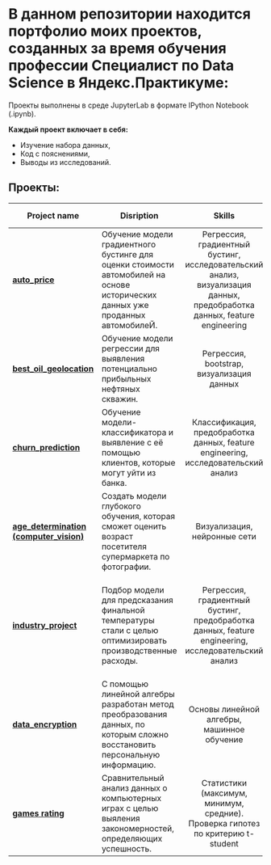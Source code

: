 # В данном репозитории находится портфолио моих проектов, созданных за время обучения профессии Специалист по Data Science в Яндекс.Практикуме:

Проекты выполнены в среде JupyterLab в формате IPython Notebook (.ipynb).

**Каждый проект включает в себя:**

* Изучение набора данных,
* Код с пояснениями,
* Выводы из исследований.

## Проекты:

| Project name       | Disription           | Skills  | Used libraries  |
| ------------- | ------------- |:-------------:| -----:|
| **[auto_price](https://github.com/jvkovalchuk/Projects/tree/main/auto_price)** | Обучение модели градиентного бустинге для оценки стоимости автомобилей на основе исторических данных уже проданных автомобилеЙ. | Регрессия, градиентный бустинг, исследовательский анализ, визуализация данных, предобработка данных, feature engineering | pandas, NumPy, matplotlib, Seaborn, LightGBM, XGBoost, CatBoost |
| **[best_oil_geolocation](https://github.com/jvkovalchuk/Projects/tree/main/best_oil_geolocation)** | Обучение модели регрессии для выявления потенциально прибыльных нефтяных скважин. | Регрессия, bootstrap, визуализация данных |pandas, NumPy, scikit-learn, matplotlib, Seaborn|
| **[churn_prediction](https://github.com/jvkovalchuk/Projects/tree/main/churn_prediction)** | Обучение модели-классификатора и выявление с её помощью клиентов, которые могут уйти из банка. | Классификация, предобработка данных, feature engineering, исследовательский анализ  |pandas, NumPy, scikit-learn, matplotlib, Seaborn|
| **[age_determination (computer_vision)](https://github.com/jvkovalchuk/yandex.praktikum-projects/blob/8cf6e7aa5bc2b8bccba7b86686ce5922f952df7d/computer_vision/cv_ages.ipynb)** | Создать модели глубокого обучения, которая сможет оценить возраст посетителя супермаркета по фотографии. | Визуализация, нейронные сети  |pandas, scikit-learn, matplotlib, keras|
| **[industry_project](https://github.com/jvkovalchuk/yandex.praktikum-projects/tree/main/industry_project)** | Подбор модели для предсказания финальной температуры стали с целью оптимизировать производственные расходы. | Регрессия, градиентный бустинг, предобработка данных, feature engineering, исследовательский анализ | pandas, NumPy, Matplotlib, Seaborn, scikit-learn, SQLite, CatBoost, LightGBM, XGBoost |
| **[data_encryption](https://github.com/jvkovalchuk/yandex.praktikum-projects/blob/3a47656f39fa6ca54eb9c973dda7605e8f3a5257/matrix_encryption_insurance/data_encrypton_insurance.ipynb)** | С помощью линейной алгебры разработан метод преобразования данных, по которым сложно восстановить персональную информацию. | Основы линейной алгебры, машинное обучение | pandas, NumPy, Matplotlib, scikit-learn |
| **[games rating]()** | Сравнительный анализ данных о компьютерных играх с целью выяления закономерностей, определяющих успешность. | Статистики (максимум, минимум, средние). Проверка гипотез по критерию t-student | pandas, matplotlib, scikit-learn, scipy, seaborn, numpy |


